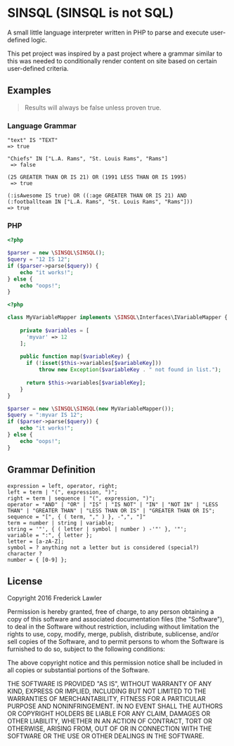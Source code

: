 # SINSQL (SINSQL is not SQL)

A small little language interpreter written in PHP to parse and execute user-defined logic.

This pet project was inspired by a past project where a grammar similar to this was needed to conditionally render content on site based on certain user-defined criteria.

## Examples

>Results will always be false unless proven true.

### Language Grammar
```
"text" IS "TEXT"
=> true
```
```
"Chiefs" IN ["L.A. Rams", "St. Louis Rams", "Rams"]
 => false
``` 
```
(25 GREATER THAN OR IS 21) OR (1991 LESS THAN OR IS 1995)
 => true
```
 ```
 (:isAwesome IS true) OR ((:age GREATER THAN OR IS 21) AND (:footballteam IN ["L.A. Rams", "St. Louis Rams", "Rams"]))
 => true
 ```
  
### PHP
```php
<?php

$parser = new \SINSQL\SINSQL();
$query = "12 IS 12";
if ($parser->parse($query)) {
    echo "it works!";
} else {
    echo "oops!";
}
```

```php
<?php

class MyVariableMapper implements \SINSQL\Interfaces\IVariableMapper {
    
    private $variables = [
      'myvar' => 12  
    ];
    
    public function map($variableKey) {
      if (!isset($this->variables[$variableKey]))
          throw new Exception($variableKey . " not found in list.");
      
      return $this->variables[$variableKey];
    }
}

$parser = new \SINSQL\SINSQL(new MyVariableMapper());
$query = ":myvar IS 12";
if ($parser->parse($query)) {
    echo "it works!";
} else {
    echo "oops!";
}
```

## Grammar Definition
```
expression = left, operator, right;
left = term | "(", expression, ")";
right = term | sequence | "(", expression, ")";
operator = "AND" | "OR" | "IS" | "IS NOT" | "IN" | "NOT IN" | "LESS THAN" | "GREATER THAN" | "LESS THAN OR IS" | "GREATER THAN OR IS";
sequence = "[", { ( term, "," ) }, -",", "]"
term = number | string | variable;
string = '"', { ( letter | symbol | number ) -'"' }, '"';
variable = ":", { letter };
letter = [a-zA-Z];
symbol = ? anything not a letter but is considered (special?) character ?
number = { [0-9] };
```

## License
Copyright 2016 Frederick Lawler

Permission is hereby granted, free of charge, to any person obtaining a copy of this software and associated documentation files (the "Software"), to deal in the Software without restriction, including without limitation the rights to use, copy, modify, merge, publish, distribute, sublicense, and/or sell copies of the Software, and to permit persons to whom the Software is furnished to do so, subject to the following conditions:

The above copyright notice and this permission notice shall be included in all copies or substantial portions of the Software.

THE SOFTWARE IS PROVIDED "AS IS", WITHOUT WARRANTY OF ANY KIND, EXPRESS OR IMPLIED, INCLUDING BUT NOT LIMITED TO THE WARRANTIES OF MERCHANTABILITY, FITNESS FOR A PARTICULAR PURPOSE AND NONINFRINGEMENT. IN NO EVENT SHALL THE AUTHORS OR COPYRIGHT HOLDERS BE LIABLE FOR ANY CLAIM, DAMAGES OR OTHER LIABILITY, WHETHER IN AN ACTION OF CONTRACT, TORT OR OTHERWISE, ARISING FROM, OUT OF OR IN CONNECTION WITH THE SOFTWARE OR THE USE OR OTHER DEALINGS IN THE SOFTWARE.